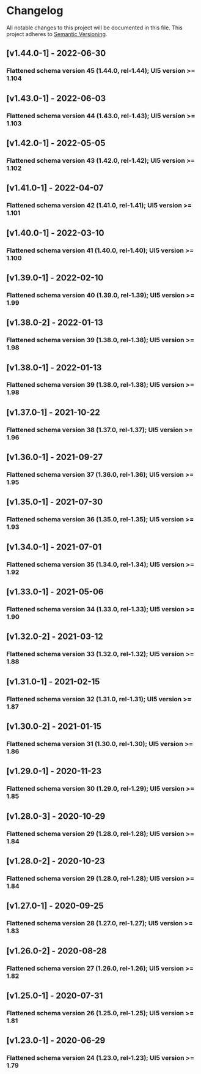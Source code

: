# Changelog
All notable changes to this project will be documented in this file.
This project adheres to [Semantic Versioning](http://semver.org/spec/v2.0.0.html).

<a name="v1.44.0-1"></a>
## [v1.44.0-1] - 2022-06-30
### Flattened schema version 45 (1.44.0, rel-1.44); UI5 version >= 1.104

<a name="v1.43.0-1"></a>
## [v1.43.0-1] - 2022-06-03
### Flattened schema version 44 (1.43.0, rel-1.43); UI5 version >= 1.103

<a name="v1.42.0-1"></a>
## [v1.42.0-1] - 2022-05-05
### Flattened schema version 43 (1.42.0, rel-1.42); UI5 version >= 1.102

<a name="v1.41.0-1"></a>
## [v1.41.0-1] - 2022-04-07
### Flattened schema version 42 (1.41.0, rel-1.41); UI5 version >= 1.101

<a name="v1.40.0-1"></a>
## [v1.40.0-1] - 2022-03-10
### Flattened schema version 41 (1.40.0, rel-1.40); UI5 version >= 1.100

<a name="v1.39.0-1"></a>
## [v1.39.0-1] - 2022-02-10
### Flattened schema version 40 (1.39.0, rel-1.39); UI5 version >= 1.99

<a name="v1.38.0-2"></a>
## [v1.38.0-2] - 2022-01-13
### Flattened schema version 39 (1.38.0, rel-1.38); UI5 version >= 1.98

<a name="v1.38.0-1"></a>
## [v1.38.0-1] - 2022-01-13
### Flattened schema version 39 (1.38.0, rel-1.38); UI5 version >= 1.98

<a name="v1.37.0-1"></a>
## [v1.37.0-1] - 2021-10-22
### Flattened schema version 38 (1.37.0, rel-1.37); UI5 version >= 1.96

<a name="v1.36.0-1"></a>
## [v1.36.0-1] - 2021-09-27
### Flattened schema version 37 (1.36.0, rel-1.36); UI5 version >= 1.95

<a name="v1.35.0-1"></a>
## [v1.35.0-1] - 2021-07-30
### Flattened schema version 36 (1.35.0, rel-1.35); UI5 version >= 1.93

<a name="v1.34.0-1"></a>
## [v1.34.0-1] - 2021-07-01
### Flattened schema version 35 (1.34.0, rel-1.34); UI5 version >= 1.92

<a name="v1.33.0-1"></a>
## [v1.33.0-1] - 2021-05-06
### Flattened schema version 34 (1.33.0, rel-1.33); UI5 version >= 1.90

<a name="v1.32.0-2"></a>
## [v1.32.0-2] - 2021-03-12
### Flattened schema version 33 (1.32.0, rel-1.32); UI5 version >= 1.88

<a name="v1.31.0-1"></a>
## [v1.31.0-1] - 2021-02-15
### Flattened schema version 32 (1.31.0, rel-1.31); UI5 version >= 1.87

<a name="v1.30.0-2"></a>
## [v1.30.0-2] - 2021-01-15
### Flattened schema version 31 (1.30.0, rel-1.30); UI5 version >= 1.86

<a name="v1.29.0-1"></a>
## [v1.29.0-1] - 2020-11-23
### Flattened schema version 30 (1.29.0, rel-1.29); UI5 version >= 1.85

<a name="v1.28.0-3"></a>
## [v1.28.0-3] - 2020-10-29
### Flattened schema version 29 (1.28.0, rel-1.28); UI5 version >= 1.84

<a name="v1.28.0-2"></a>
## [v1.28.0-2] - 2020-10-23
### Flattened schema version 29 (1.28.0, rel-1.28); UI5 version >= 1.84

<a name="v1.27.0-1"></a>
## [v1.27.0-1] - 2020-09-25
### Flattened schema version 28 (1.27.0, rel-1.27); UI5 version >= 1.83

<a name="v1.26.0-2"></a>
## [v1.26.0-2] - 2020-08-28
### Flattened schema version 27 (1.26.0, rel-1.26); UI5 version >= 1.82

<a name="v1.25.0-1"></a>
## [v1.25.0-1] - 2020-07-31
### Flattened schema version 26 (1.25.0, rel-1.25); UI5 version >= 1.81

<a name="v1.23.0-1"></a>
## [v1.23.0-1] - 2020-06-29
### Flattened schema version 24 (1.23.0, rel-1.23); UI5 version >= 1.79